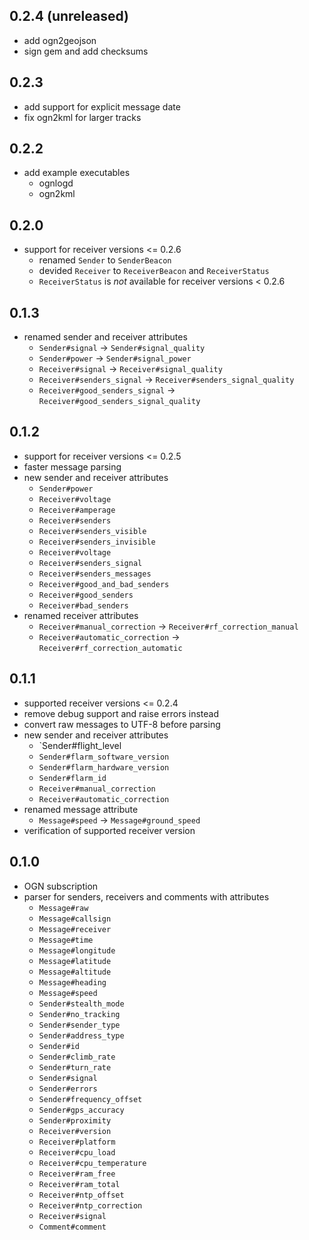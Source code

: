 ## 0.2.4 (unreleased)

  * add ogn2geojson
  * sign gem and add checksums

## 0.2.3

  * add support for explicit message date
  * fix ogn2kml for larger tracks

## 0.2.2

  * add example executables
    * ognlogd
    * ogn2kml

## 0.2.0

  * support for receiver versions <= 0.2.6
    * renamed `Sender` to `SenderBeacon`
    * devided `Receiver` to `ReceiverBeacon` and `ReceiverStatus`
    * `ReceiverStatus` is *not* available for receiver versions < 0.2.6

## 0.1.3

  * renamed sender and receiver attributes
    * `Sender#signal` -> `Sender#signal_quality`
    * `Sender#power` -> `Sender#signal_power`
    * `Receiver#signal` -> `Receiver#signal_quality`
    * `Receiver#senders_signal` -> `Receiver#senders_signal_quality`
    * `Receiver#good_senders_signal` -> `Receiver#good_senders_signal_quality`

## 0.1.2

  * support for receiver versions <= 0.2.5
  * faster message parsing
  * new sender and receiver attributes
    * `Sender#power`
    * `Receiver#voltage`
    * `Receiver#amperage`
    * `Receiver#senders`
    * `Receiver#senders_visible`
    * `Receiver#senders_invisible`
    * `Receiver#voltage`
    * `Receiver#senders_signal`
    * `Receiver#senders_messages`
    * `Receiver#good_and_bad_senders`
    * `Receiver#good_senders`
    * `Receiver#bad_senders`
  * renamed receiver attributes
    * `Receiver#manual_correction` -> `Receiver#rf_correction_manual`
    * `Receiver#automatic_correction` -> `Receiver#rf_correction_automatic`

## 0.1.1

  * supported receiver versions <= 0.2.4
  * remove debug support and raise errors instead
  * convert raw messages to UTF-8 before parsing
  * new sender and receiver attributes
    * `Sender#flight_level
    * `Sender#flarm_software_version`
    * `Sender#flarm_hardware_version`
    * `Sender#flarm_id`
    * `Receiver#manual_correction`
    * `Receiver#automatic_correction`
  * renamed message attribute
    * `Message#speed` -> `Message#ground_speed`
  * verification of supported receiver version

## 0.1.0

  * OGN subscription
  * parser for senders, receivers and comments with attributes
    * `Message#raw`
    * `Message#callsign`
    * `Message#receiver`
    * `Message#time`
    * `Message#longitude`
    * `Message#latitude`
    * `Message#altitude`
    * `Message#heading`
    * `Message#speed`
    * `Sender#stealth_mode`
    * `Sender#no_tracking`
    * `Sender#sender_type`
    * `Sender#address_type`
    * `Sender#id`
    * `Sender#climb_rate`
    * `Sender#turn_rate`
    * `Sender#signal`
    * `Sender#errors`
    * `Sender#frequency_offset`
    * `Sender#gps_accuracy`
    * `Sender#proximity`
    * `Receiver#version`
    * `Receiver#platform`
    * `Receiver#cpu_load`
    * `Receiver#cpu_temperature`
    * `Receiver#ram_free`
    * `Receiver#ram_total`
    * `Receiver#ntp_offset`
    * `Receiver#ntp_correction`
    * `Receiver#signal`
    * `Comment#comment`
